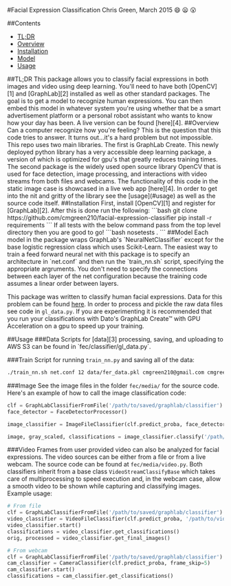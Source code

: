 #Facial Expression Classification
Chris Green, March 2015 :smile: :frowning: :open_mouth:

##Contents
* [TL;DR](#tldr)
* [Overview](#overview)
* [Installation](#install)
* [Model](#model)
* [Usage](#usage)

<a name="tldr"/>
##TL;DR
This package allows you to classify facial expressions in both images and video using deep learning. You'll need to have both [OpenCV][1] and [GraphLab][2] installed as well as other standard packages. The goal is to get a model to recognize human expressions. You can then embed this model in whatever system you're using whether that be a smart advertisement platform or a personal robot assistant who wants to know how your day has been. A live version can be found [here][4].

<a name="overview"/>
##Overview
Can a computer recognize how you're feeling? This is the question that this code tries to answer. It turns out...it's a hard problem but not impossible. This repo uses two main libraries. The first is GraphLab Create. This newly deployed python library has a very accessible deep learning package, a version of which is optimized for gpu's that greatly reduces training times. The second package is the widely used open source library OpenCV that is used for face detection, image processing, and interactions with video streams from both files and webcams. The functionality of this code in the static image case is showcased in a live web app [here][4]. In order to get into the nit and gritty of the library see the [usage](#usage) as well as the source code itself.

<a name="install"/>
##Installation
First, install [OpenCV][1] and register for [GraphLab][2]. After this is done run the following:
```bash
git clone https://github.com/cmgreen210/facial-expression-classifier
pip install -r requirements
```
If all tests with the below command pass from the top level directory then you are good to go!
```bash
nosetests .
```

<a name="model"/>
##Model
Each model in the package wraps GraphLab's `NeuralNetClassifier` except for the base logistic regression class which uses Scikit-Learn. The easiest way to train a feed forward neural net with this package is to specify an architecture in `net.conf` and then run the `train_nn.sh` script, specifying the appropriate argruments. You don't need to specify the connections between each layer of the net configuration because the training code assumes a linear order between layers.

This package was written to classify human facial expressions. Data for this problem can be found [here][3]. In order to process and pickle the raw data files see code in `gl_data.py`. If you are experimenting it is recommended that you run your classifications with Dato's GraphLab Create™ with GPU Acceleration on a gpu to speed up your training.

<a name="usage"/>
##Usage
###Data
Scripts for [data][3] processing, saving, and uploading to AWS S3 can be found in `fec/classifier/gl_data.py`.

###Train
Script for running `train_nn.py` and saving all of the data:
```bash
./train_nn.sh net.conf 12 data/fer_data.pkl cmgreen210@gmail.com cmgreen210-emotions
```
###Image
See the image files in the folder `fec/media/` for the source code. Here's an example of how to call the image classification code:
```python
clf = GraphLabClassifierFromFile('/path/to/saved/graphlab/classifier')
face_detector = FaceDetectorProcessor()

image_classifier = ImageFileClassifier(clf.predict_proba, face_detector)

image, gray_scaled, classifications = image_classifier.classify('/path/to/saved/image')
```
###Video
Frames from user provided video can also be analyzed for facial expressions. The video sources can be either from a file or from a live webcam. The source code can be found at `fec/media/video.py`. Both classifiers inherit from a base class `VideoStreamClassifyBase` which takes care of multiprocessing to speed execution and, in the webcam case, allow a smooth video to be shown while capturing and classifying images. Example usage:
```python
# From file
clf = GraphLabClassifierFromFile('/path/to/saved/graphlab/classifier')
video_classifier = VideoFileClassifier(clf.predict_proba, '/path/to/video')
video_classifier.start()
classifications = video_classifier.get_classifications()
orig, processed = video_classifier.get_final_images()

# From webcam
clf = GraphLabClassifierFromFile('/path/to/saved/graphlab/classifier')
cam_classifier = CameraClassifier(clf.predict_proba, frame_skip=5)
cam_classifier.start()
classifications = cam_classifier.get_classifications()
```

[1]: http://www.opencv.org "OpenCV"
[2]: https://dato.com/products/create/quick-start-guide.html "GraphLab"
[3]: https://www.kaggle.com/c/challenges-in-representation-learning-facial-expression-recognition-challenge/data "Data"
[4]: http://www.fec.space "Live"


